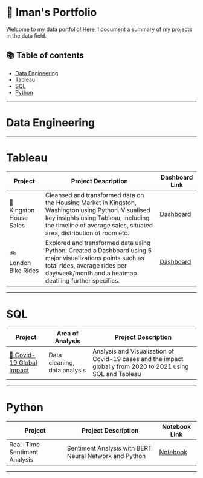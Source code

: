 # 📓 Iman's Portfolio

Welcome to my data portfolio! Here, I document a summary of my projects in the data field.


## 📚 Table of contents

- [Data Engineering](#data-engineering)
- [Tableau](#tableau)
- [SQL](#sql)
- [Python](#python)

***

# Data Engineering

***

# Tableau

| Project | Project Description | Dashboard Link |
|---|---|---|
| 🏡 Kingston House Sales | Cleansed and transformed data on the Housing Market in Kingston, Washington using Python. Visualised key insights using Tableau, including the timeline of average sales, situated area, distribution of room etc. | [Dashboard](https://public.tableau.com/app/profile/iman.f1527/viz/KINGSTONHouseSales/KingCountyHouseSales) |
| 🚲 London Bike Rides | Explored and transformed data using Python. Created a Dashboard using 5 major visualizations points such as total rides, average rides per day/week/month and a heatmap deatiling further specifics. | [Dashboard](https://public.tableau.com/app/profile/iman.f1527/viz/LondonBikeRides-AverageRateHeatmap/Dashboard1) |



***

# SQL

| Project | Area of Analysis | Project Description |
|---|---|---|
| [🦠 Covid-19 Global Impact]() | Data cleaning, data analysis | Analysis and Visualization of Covid-19 cases and the impact globally from 2020 to 2021 using SQL and Tableau |

 

***

# Python
| Project | Project Description | Notebook Link |
|---|---|---|
| Real-Time Sentiment Analysis | Sentiment Analysis with BERT Neural Network and Python | [Notebook](RealTimeSentimentAnalysis.ipynb) |


***
